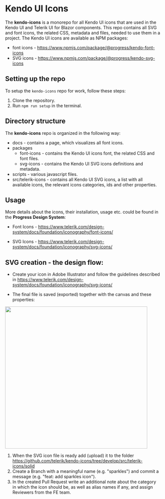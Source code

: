 # Kendo UI Icons
The **kendo-icons** is a monorepo for all Kendo UI icons that are used in the Kendo UI and Telerik UI for Blazor components. This repo contains all SVG and font icons, the related CSS, metadata and files, needed to use them in a project. The Kendo UI icons are available as NPM packages:
* font icons - https://www.npmjs.com/package/@progress/kendo-font-icons
* SVG icons - https://www.npmjs.com/package/@progress/kendo-svg-icons


## Setting up the repo
To setup the `kendo-icons` repo for work, follow these steps:
1. Clone the repository.
1. Run `npm run setup` in the terminal.

## Directory structure
The **kendo-icons** repo is organized in the following way:
- docs - contains a page, which visualizes all font icons.
- packages
    - font-icons - contains the Kendo UI icons font, the related CSS and font files.
    - svg-icons - contains the Kendo UI SVG icons definitions and metadata.
- scripts - various javascript files.
- src/telerik-icons - contains all Kendo UI SVG icons, a list with all available icons, the relevant icons categories, ids and other properties.

## Usage
More details about the icons, their installation, usage etc. could be found in the **Progress Design System**:

* Font Icons - https://www.telerik.com/design-system/docs/foundation/iconography/font-icons/

* SVG Icons - https://www.telerik.com/design-system/docs/foundation/iconography/svg-icons/

## SVG creation - the design flow:
- Create your icon in Adobe Illustrator and follow the guidelines described in https://www.telerik.com/design-system/docs/foundation/iconography/svg-icons/

- The final file is saved (exported) together with the canvas and these properties: 
<img src="https://github.com/telerik/web-components-ux/assets/52446546/ba24ed10-b2c9-408f-8299-c1d924f25396" width="460px">


  1. When the SVG icon file is ready add (upload) it to the folder https://github.com/telerik/kendo-icons/tree/develop/src/telerik-icons/solid
  2. Create a Branch with a meaningful name (e.g. "sparkles") and commit a message (e.g. "feat: add sparkles icon").
  3. In the created Pull Request write an additional note about the category in which the icon should be, as well as alias names if any, and assign Reviewers from the FE team.
